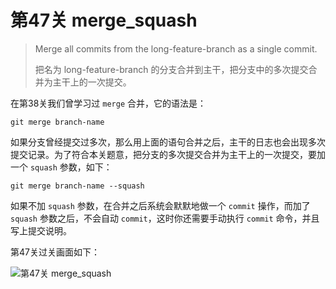 
# 第47关 merge_squash

> Merge all commits from the long-feature-branch as a single commit.
>
> 把名为 long-feature-branch 的分支合并到主干，把分支中的多次提交合并为主干上的一次提交。

在第38关我们曾学习过 ```merge``` 合并，它的语法是：

```shell
git merge branch-name
```

如果分支曾经提交过多次，那么用上面的语句合并之后，主干的日志也会出现多次提交记录。为了符合本关题意，把分支的多次提交合并为主干上的一次提交，要加一个 ```squash``` 参数，如下：

```shell
git merge branch-name --squash
```

如果不加 `squash` 参数，在合并之后系统会默默地做一个 `commit` 操作，而加了 `squash` 参数之后，不会自动 `commit`，这时你还需要手动执行 `commit` 命令，并且写上提交说明。

第47关过关画面如下：

![第47关 merge_squash](./images/level-47-merge-squash.png)
